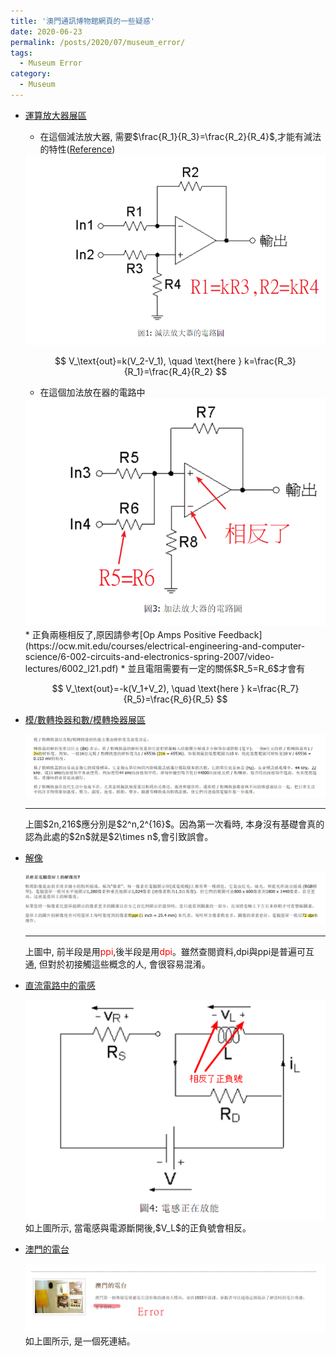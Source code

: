 ```yaml
---
title: '澳門通訊博物館網頁的一些疑惑'
date: 2020-06-23
permalink: /posts/2020/07/museum_error/
tags:
  - Museum Error
category:
  - Museum
---
```


- [運算放大器展區](http://www.cmm.gov.mo/chi/exhibition/secondfloor/MoreInfo/2_17_1_OpAmpLab.html)
  * 在這個減法放大器, 需要$\frac{R_1}{R_3}=\frac{R_2}{R_4}$,才能有減法的特性([Reference](https://ocw.mit.edu/courses/electrical-engineering-and-computer-science/6-002-circuits-and-electronics-spring-2007/video-lectures/6002_l20.pdf))
  <div style="text-align:center" id="image2"><img src="/images/meseum/error/2.png" /></div>

  $$
  V_\text{out}=k(V_2-V_1), \quad \text{here } k=\frac{R_3}{R_1}=\frac{R_4}{R_2}
  $$

  * 在這個加法放在器的電路中 
  <div style="text-align:center" id="image1"><img src="/images/meseum/error/1.png" /></div>
    * 正負兩極相反了,原因請參考[Op Amps Positive Feedback](https://ocw.mit.edu/courses/electrical-engineering-and-computer-science/6-002-circuits-and-electronics-spring-2007/video-lectures/6002_l21.pdf)  
    * 並且電阻需要有一定的關係$R_5=R_6$才會有

    $$
    V_\text{out}=-k(V_1+V_2), \quad \text{here } k=\frac{R_7}{R_5}=\frac{R_6}{R_5}
    $$

-  [模/數轉換器和數/模轉換器展區](http://www.cmm.gov.mo/chi/exhibition/secondfloor/MoreInfo/ADConverter.html)
    <div style="text-align:center" id="image2"><img src="/images/meseum/error/5.png" /></div>
    <hr>
    上圖$2n,216$應分別是$2^n,2^{16}$。因為第一次看時, 本身沒有基礎會真的認為此處的$2n$就是$2\times n$,會引致誤會。

-  [解像](http://www.cmm.gov.mo/chi/exhibition/secondfloor/MoreInfo/2_7_5_Resolution.html)
    <div style="text-align:center" id="image6"><img src="/images/meseum/error/6.png" /></div>
    <hr>
    上圖中, 前半段是用<span style="color:red">ppi</span>,後半段是用<span style="color:red">dpi</span>。雖然查閱資料,dpi與ppi是普遍可互通, 但對於初接觸這些概念的人, 會很容易混淆。


-  [直流電路中的電感](http://www.cmm.gov.mo/chi/exhibition/secondfloor/MoreInfo/2_3_6_ResistanceInductance.html)
    <div style="text-align:center" id="image7"><img src="/images/meseum/error/7.png" /></div>
    如上圖所示, 當電感與電源斷開後,$V_L$的正負號會相反。

- [澳門的電台](http://www.cmm.gov.mo/chi/exhibition/secondfloor/broadcasting.html)
    <div style="text-align:center" id="image3"><img src="/images/meseum/error/3.png" /></div>
    如上圖所示, 是一個死連結。